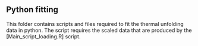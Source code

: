 Python fitting
  -
This folder contains scripts and files required to fit the thermal unfolding data in python. The script requires the scaled data that are produced by the [Main_script_loading.R] script.
